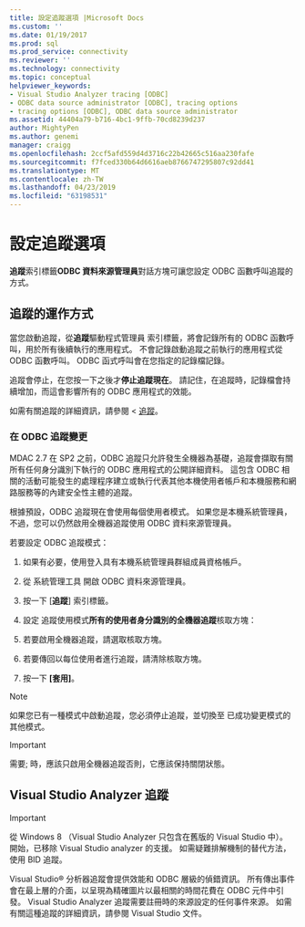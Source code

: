 ```yaml
---
title: 設定追蹤選項 |Microsoft Docs
ms.custom: ''
ms.date: 01/19/2017
ms.prod: sql
ms.prod_service: connectivity
ms.reviewer: ''
ms.technology: connectivity
ms.topic: conceptual
helpviewer_keywords:
- Visual Studio Analyzer tracing [ODBC]
- ODBC data source administrator [ODBC], tracing options
- tracing options [ODBC], ODBC data source administrator
ms.assetid: 44404a79-b716-4bc1-9ffb-70cd8239d237
author: MightyPen
ms.author: genemi
manager: craigg
ms.openlocfilehash: 2ccf5afd559d4d3716c22b42665c516aa230fafe
ms.sourcegitcommit: f7fced330b64d6616aeb8766747295807c92dd41
ms.translationtype: MT
ms.contentlocale: zh-TW
ms.lasthandoff: 04/23/2019
ms.locfileid: "63198531"
---
```

# <a name="setting-tracing-options"></a>設定追蹤選項
**追蹤**索引標籤**ODBC 資料來源管理員**對話方塊可讓您設定 ODBC 函數呼叫追蹤的方式。  
  
## <a name="how-tracing-works"></a>追蹤的運作方式  
 當您啟動追蹤，從**追蹤**驅動程式管理員 索引標籤，將會記錄所有的 ODBC 函數呼叫，用於所有後續執行的應用程式。 不會記錄啟動追蹤之前執行的應用程式從 ODBC 函數呼叫。 ODBC 函式呼叫會在您指定的記錄檔記錄。  
  
 追蹤會停止，在您按一下之後才**停止追蹤現在**。 請記住，在追蹤時，記錄檔會持續增加，而這會影響所有的 ODBC 應用程式的效能。  
  
 如需有關追蹤的詳細資訊，請參閱 <<c0> [ 追蹤](../../odbc/reference/develop-app/tracing.md)。  
  
### <a name="changes-in-odbc-tracing"></a>在 ODBC 追蹤變更  
 MDAC 2.7 在 SP2 之前，ODBC 追蹤只允許發生全機器為基礎，追蹤會擷取有關所有任何身分識別下執行的 ODBC 應用程式的公開詳細資料。 這包含 ODBC 相關的活動可能發生的處理程序建立或執行代表其他本機使用者帳戶和本機服務和網路服務等的內建安全性主體的追蹤。  
  
 根據預設，ODBC 追蹤現在會使用每個使用者模式。 如果您是本機系統管理員，不過，您可以仍然啟用全機器追蹤使用 ODBC 資料來源管理員。  
  
 若要設定 ODBC 追蹤模式：  
  
1.  如果有必要，使用登入具有本機系統管理員群組成員資格帳戶。  
  
2.  從 系統管理工具 開啟 ODBC 資料來源管理員。  
  
3.  按一下 [**追蹤**] 索引標籤。  
  
4.  設定 追蹤使用模式**所有的使用者身分識別的全機器追蹤**核取方塊：  
  
5.  若要啟用全機器追蹤，請選取核取方塊。  
  
6.  若要傳回以每位使用者進行追蹤，請清除核取方塊。  
  
7.  按一下 **[套用]**。  
  
> [!NOTE]  
>  如果您已有一種模式中啟動追蹤，您必須停止追蹤，並切換至 已成功變更模式的其他模式。  
  
> [!IMPORTANT]  
>  需要; 時，應該只啟用全機器追蹤否則，它應該保持關閉狀態。  
  
## <a name="visual-studio-analyzer-tracing"></a>Visual Studio Analyzer 追蹤  
  
> [!IMPORTANT]  
>  從 Windows 8 （Visual Studio Analyzer 只包含在舊版的 Visual Studio 中）。 開始，已移除 Visual Studio analyzer 的支援。 如需疑難排解機制的替代方法，使用 BID 追蹤。  
  
 Visual Studio® 分析器追蹤會提供效能和 ODBC 層級的偵錯資訊。 所有傳出事件會在最上層的介面，以呈現為精確圖片以最相關的時間花費在 ODBC 元件中引發。 Visual Studio Analyzer 追蹤需要註冊時的來源設定的任何事件來源。 如需有關這種追蹤的詳細資訊，請參閱 Visual Studio 文件。
